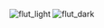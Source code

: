 ![flut_light](https://github.com/cengizhankkaya/Flutter_Light_Dark_Background/assets/92298156/04284f3f-9ffe-4421-97d8-61cb71ce6ab0)
![flut_dark](https://github.com/cengizhankkaya/Flutter_Light_Dark_Background/assets/92298156/a1e5fa32-06e8-4034-bfa4-1ddeead6df07)
